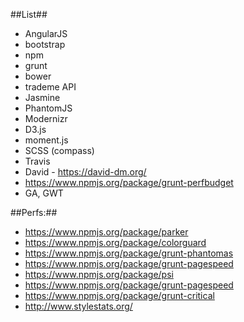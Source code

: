 ##List##
- AngularJS
- bootstrap
- npm
- grunt
- bower
- trademe API
- Jasmine
- PhantomJS
- Modernizr
- D3.js
- moment.js
- SCSS (compass)
- Travis
- David - https://david-dm.org/
- https://www.npmjs.org/package/grunt-perfbudget
- GA, GWT


##Perfs:##
- https://www.npmjs.org/package/parker
- https://www.npmjs.org/package/colorguard
- https://www.npmjs.org/package/grunt-phantomas
- https://www.npmjs.org/package/grunt-pagespeed
- https://www.npmjs.org/package/psi
- https://www.npmjs.org/package/grunt-pagespeed
- https://www.npmjs.org/package/grunt-critical 
- http://www.stylestats.org/
